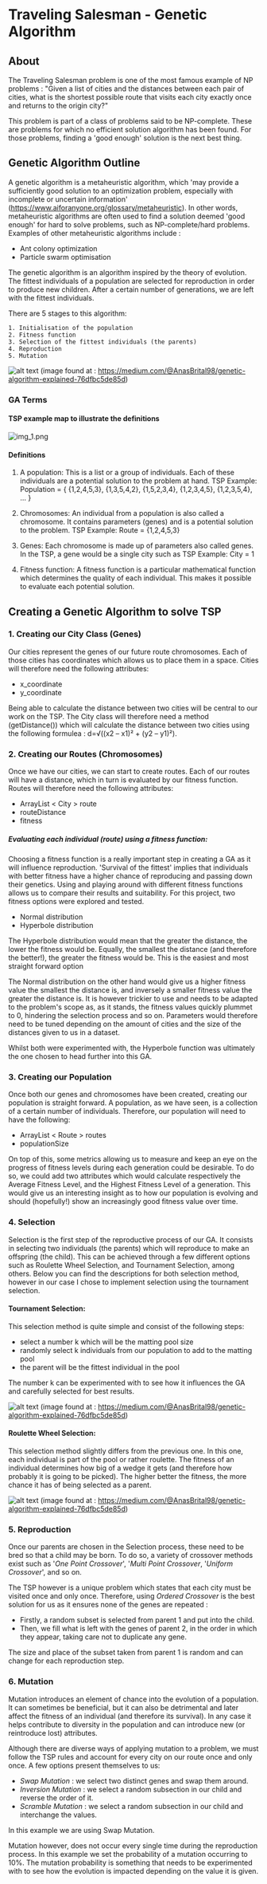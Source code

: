 # Traveling Salesman - Genetic Algorithm

## About

The Traveling Salesman problem is one of the most famous example of NP problems :
"Given a list of cities and the distances between each pair of cities,
what is the shortest possible route that visits each city exactly once and returns to the origin city?"

This problem is part of a class of problems said to be NP-complete. These are problems for which no efficient solution
algorithm has been found. For those problems, finding a 'good enough' solution is the next best thing.

## Genetic Algorithm Outline

A genetic algorithm is a metaheuristic algorithm, which 'may provide a sufficiently good solution to an optimization
problem, especially with incomplete or uncertain information' (https://www.aiforanyone.org/glossary/metaheuristic).
In other words, metaheuristic algorithms are often used to find a solution deemed 'good enough' for hard to solve
problems, such as NP-complete/hard problems.
Examples of other metaheuristic algorithms include :
 - Ant colony optimization
 - Particle swarm optimisation

The genetic algorithm is an algorithm inspired by the theory of evolution. The fittest individuals of a population are
selected for reproduction in order to produce new children. After a certain number of generations, we are left with the
fittest individuals.

There are 5 stages to this algorithm:

    1. Initialisation of the population
    2. Fitness function
    3. Selection of the fittest individuals (the parents)
    4. Reproduction
    5. Mutation

![alt text](https://miro.medium.com/v2/resize:fit:1400/format:webp/1*Ma0sNLsyM0rnZQXEldn7SQ.png)
(image found at : https://medium.com/@AnasBrital98/genetic-algorithm-explained-76dfbc5de85d)


### GA Terms

#### TSP example map to illustrate the definitions

![img_1.png](img_1.png)

#### Definitions

1. A population: This is a list or a group of individuals. Each of these individuals are a potential solution to the
problem at hand.
TSP Example: Population = { {1,2,4,5,3}, {1,3,5,4,2}, {1,5,2,3,4}, {1,2,3,4,5}, {1,2,3,5,4}, ... }

2. Chromosomes: An individual from a population is also called a chromosome. It contains parameters (genes) and is a 
potential solution to the problem.
TSP Example: Route = {1,2,4,5,3}

3. Genes: Each chromosome is made up of parameters also called genes. In the TSP, a gene would be a single city such as
TSP Example: City = 1

4. Fitness function: A fitness function is a particular mathematical function which determines the quality of each
individual. This makes it possible to evaluate each potential solution.

## Creating a Genetic Algorithm to solve TSP

### 1. Creating our City Class (Genes)
Our cities represent the genes of our future route chromosomes. Each of those cities has coordinates which allows us to
place them in a space. Cities will therefore need the following attributes:
- x_coordinate
- y_coordinate

Being able to calculate the distance between two cities will be central to our work on the TSP. The City class will
therefore need a method (getDistance()) which will calculate the distance between two cities using the following
formulea : d=√((x2 – x1)² + (y2 – y1)²).

### 2. Creating our Routes (Chromosomes)
Once we have our cities, we can start to create routes. Each of our routes will have a distance, which in turn is
evaluated by our fitness function. Routes will therefore need the following attributes:
- ArrayList < City > route
- routeDistance
- fitness

##### Evaluating each individual (route) using a fitness function:
Choosing a fitness function is a really important step in creating a GA as it will influence reproduction. 'Survival of
the fittest' implies that individuals with better fitness have a higher chance of reproducing and passing
down their genetics.
Using and playing around with different fitness functions allows us to compare their results and suitability. For this
project, two fitness options were explored and tested.
- Normal distribution
- Hyperbole distribution

The Hyperbole distribution would mean that the greater the distance, the lower the fitness would be. Equally, the
smallest the distance (and therefore the better!), the greater the fitness would be. This is the easiest and most
straight forward option

The Normal distribution on the other hand would give us a higher fitness value the smallest the distance is, and
inversely a smaller fitness value the greater the distance is. It is however trickier to use and needs to be adapted
to the problem's scope as, as it stands, the fitness values quickly plummet to 0, hindering the selection process and so
on. Parameters would therefore need to be tuned depending on the amount of cities and the size of the distances given
to us in a dataset.

Whilst both were experimented with, the Hyperbole function was ultimately the one chosen to head further into this GA.

### 3. Creating our Population
Once both our genes and chromosomes have been created, creating our population is straight forward. A population, as
we have seen, is a collection of a certain number of individuals. Therefore, our population will need to have the
following:
- ArrayList < Route > routes
- populationSize

On top of this, some metrics allowing us to measure and keep an eye on the progress of fitness levels during each
generation could be desirable. To do so, we could add two attributes which would calculate respectively the Average
Fitness Level, and the Highest Fitness Level of a generation. This would give us an interesting insight as to how our
population is evolving and should (hopefully!) show an increasingly good fitness value over time.

### 4. Selection
Selection is the first step of the reproductive process of our GA. It consists in selecting two individuals (the
parents) which will reproduce to make an offspring (the child). This can be achieved through a few different
options such as Roulette Wheel Selection, and Tournament Selection, among others. Below you can find the descriptions
for both selection method, however in our case I chose to implement selection using the tournament selection.

#### Tournament Selection:
This selection method is quite simple and consist of the following steps:
- select a number k which will be the matting pool size
- randomly select k individuals from our population to add to the matting pool
- the parent will be the fittest individual in the pool

The number k can be experimented with to see how it influences the GA and carefully selected for best results.

![alt text](https://miro.medium.com/v2/resize:fit:720/format:webp/1*J-nD4gOPCVPXF0QoeWIhBA.png)
(image found at : https://medium.com/@AnasBrital98/genetic-algorithm-explained-76dfbc5de85d)

#### Roulette Wheel Selection:
This selection method slightly differs from the previous one. In this one, each individual is part of the pool or rather
roulette. The fitness of an individual determines how big of a wedge it gets (and therefore how probably it is going to
be picked). The higher better the fitness, the more chance it has of being selected as a parent.

![alt text](https://miro.medium.com/v2/resize:fit:720/format:webp/1*ipy1op0xYjHQ_G1IEqzG2g.png)
(image found at : https://medium.com/@AnasBrital98/genetic-algorithm-explained-76dfbc5de85d)

### 5. Reproduction
Once our parents are chosen in the Selection process, these need to be bred so that a child may be born. To do so, a
variety of crossover methods exist such as '_One Point Crossover_', '_Multi Point Crossover_, '_Uniform Crossover_',
and so on.

The TSP however is a unique problem which states that each city must be visited once and only once. Therefore, using
_Ordered Crossover_ is the best solution for us as it ensures none of the genes are repeated :
- Firstly, a random subset is selected from parent 1 and put into the child.
- Then, we fill what is left with the genes of parent 2, in the order in which they appear, taking care not to duplicate
any gene.

The size and place of the subset taken from parent 1 is random and can change for each reproduction step.

### 6. Mutation
Mutation introduces an element of chance into the evolution of a population. It can sometimes be beneficial, but it
can also be detrimental and later affect the fitness of an individual (and therefore its survival). In any case it helps
contribute to diversity in the population and can introduce new (or reintroduce lost) attributes.

Although there are diverse ways of applying mutation to a problem, we must follow the TSP rules and account for every
city on our route once and only once. A few options present themselves to us:
- _Swap Mutation_ : we select two distinct genes and swap them around.
- _Inversion Mutation_ : we select a random subsection in our child and reverse the order of it.
- _Scramble Mutation_ : we select a random subsection in our child and interchange the values.

In this example we are using Swap Mutation.

Mutation however, does not occur every single time during the reproduction process. In this example we set the
probability of a mutation occurring to 10%. The mutation probability is something that needs to be experimented with to
see how the evolution is impacted depending on the value it is given.



